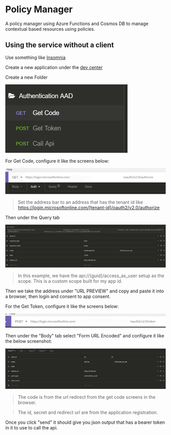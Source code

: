 # Policy Manager

A policy manager using Azure Functions and Cosmos DB to manage contextual based resources using policies.

## Using the service without a client

Use something like [Insomnia](https://insomnia.rest/download/)

Create a new application under the [dev center](https://apps.dev.microsoft.com/)

Create a new Folder

![New Folder](docs/folder.png)

For Get Code, configure it like the screens below:

![Address](docs/get-code-address.png)

> Set the address bar to an address that has the tenant id like https://login.microsoftonline.com/[tenant-id]/oauth2/v2.0/authorize

Then under the Query tab

![Query](docs/get-code-query.png)

> In this example, we have the api://{guid}/access_as_user setup as the scope. This is a custom scope built for my app id.

Then we take the address under "URL PREVIEW" and copy and paste it into a browser, then login and consent to app consent.

For the Get Token, configure it like the screens below:

![Address](docs/get-token-address.png)

Then under the "Body" tab select "Form URL Encoded" and configure it like the below screenshot:

![Form](docs/get-token-form.png)

> The code is from the url redirect from the get code screens in the browser.

> The id, secret and redirect url are from the application registration.

Once you click "send" it should give you json output that has a bearer token in it to use to call the api.